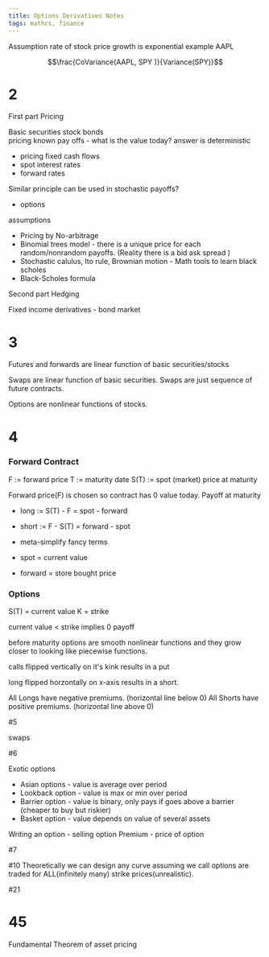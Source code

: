```yaml
---
title: Options Derivatives Notes
tags: mathcs, finance
---
```


Assumption rate of stock price growth is exponential
example AAPL 

$$\frac{CoVariance(AAPL, SPY )}{Variance(SPY)}$$


# 2

First part Pricing

Basic securities stock bonds  
pricing known pay offs - what is the value today? answer is deterministic
 * pricing fixed cash flows
 * spot interest rates
 * forward rates

Similar principle can be used in stochastic payoffs?
 * options
 
 assumptions
 * Pricing by No-arbitrage
 * Binomial trees model - there is a unique price for each random/nonrandom payoffs. (Reality there is a bid ask spread )
 * Stochastic calulus, Ito rule, Brownian motion - Math tools to learn black scholes
 * Black-Scholes formula
 
Second part Hedging 


Fixed income derivatives - bond market

# 3

Futures and forwards are linear function of basic securities/stocks  

Swaps are linear function of basic securities. Swaps are just sequence of future contracts.  

Options are nonlinear functions of stocks.  


# 4

### Forward Contract 

F := forward price
T := maturity date
S(T) := spot (market) price at maturity

Forward price(F) is chosen so contract has 0 value today.
Payoff at maturity
 * long := S(T) - F = spot - forward
 * short := F - S(T) = forward - spot

* meta-simplify fancy terms
 * spot = current value  
 * forward = store bought price  

### Options 
S(T) = current value
K = strike 

current value < strike implies 0 payoff

 
before maturity options are smooth nonlinear functions and they grow closer to looking like piecewise functions.

calls flipped vertically on it's kink results in a put

long flipped  horzontally on x-axis results in a short.

All Longs have negative premiums. (horizontal line below 0)
All Shorts have positive premiums. (horizontal line above 0)



#5

swaps

#6 

Exotic options
* Asian options - value is average over period
* Lookback option - value is max or min over period
* Barrier option - value is binary, only pays if goes above a barrier (cheaper to buy but riskier)
* Basket option - value depends on value of several assets

Writing an option - selling option
Premium - price of option

#7

#10
Theoretically we can design any curve assuming we call options are traded for ALL(infinitely many) strike prices(unrealistic).

#21


# 45 

Fundamental Theorem of asset pricing

